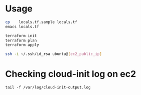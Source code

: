 # Usage

```sh
cp    locals.tf.sample locals.tf
emacs locals.tf

terraform init
terraform plan
terraform apply

ssh -i ~/.ssh/id_rsa ubuntu@[ec2_public_ip]
```

# Checking cloud-init log on ec2

```
tail -f /var/log/cloud-init-output.log
```

